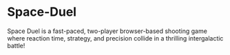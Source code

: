 # Space-Duel
Space Duel is a fast-paced, two-player browser-based shooting game where reaction time, strategy, and precision collide in a thrilling intergalactic battle!
